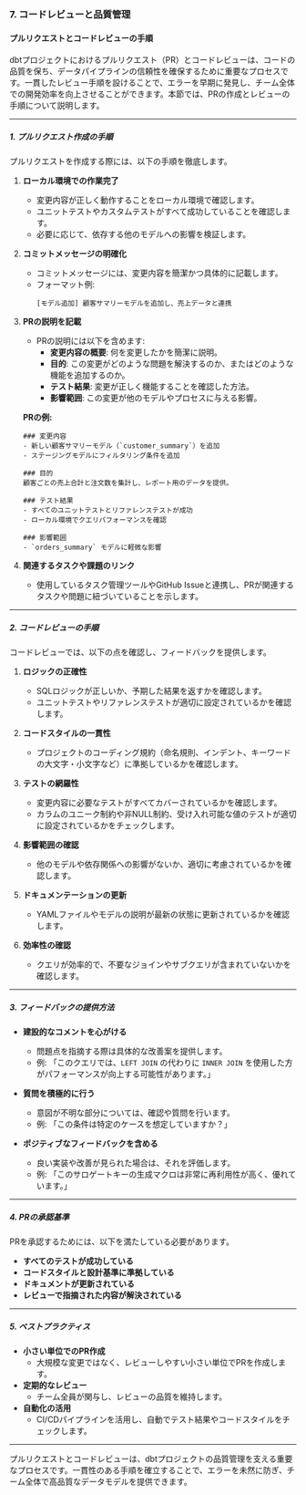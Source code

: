 ### 7. コードレビューと品質管理

#### プルリクエストとコードレビューの手順

dbtプロジェクトにおけるプルリクエスト（PR）とコードレビューは、コードの品質を保ち、データパイプラインの信頼性を確保するために重要なプロセスです。一貫したレビュー手順を設けることで、エラーを早期に発見し、チーム全体での開発効率を向上させることができます。本節では、PRの作成とレビューの手順について説明します。

---

##### 1. **プルリクエスト作成の手順**
プルリクエストを作成する際には、以下の手順を徹底します。

1. **ローカル環境での作業完了**
   - 変更内容が正しく動作することをローカル環境で確認します。
   - ユニットテストやカスタムテストがすべて成功していることを確認します。
   - 必要に応じて、依存する他のモデルへの影響を検証します。

2. **コミットメッセージの明確化**
   - コミットメッセージには、変更内容を簡潔かつ具体的に記載します。
   - フォーマット例:
     ```
     [モデル追加] 顧客サマリーモデルを追加し、売上データと連携
     ```

3. **PRの説明を記載**
   - PRの説明には以下を含めます:
     - **変更内容の概要**: 何を変更したかを簡潔に説明。
     - **目的**: この変更がどのような問題を解決するのか、またはどのような機能を追加するのか。
     - **テスト結果**: 変更が正しく機能することを確認した方法。
     - **影響範囲**: この変更が他のモデルやプロセスに与える影響。

   **PRの例:**
   ```
   ### 変更内容
   - 新しい顧客サマリーモデル（`customer_summary`）を追加
   - ステージングモデルにフィルタリング条件を追加

   ### 目的
   顧客ごとの売上合計と注文数を集計し、レポート用のデータを提供。

   ### テスト結果
   - すべてのユニットテストとリファレンステストが成功
   - ローカル環境でクエリパフォーマンスを確認

   ### 影響範囲
   - `orders_summary` モデルに軽微な影響
   ```

4. **関連するタスクや課題のリンク**
   - 使用しているタスク管理ツールやGitHub Issueと連携し、PRが関連するタスクや問題に紐づいていることを示します。

---

##### 2. **コードレビューの手順**
コードレビューでは、以下の点を確認し、フィードバックを提供します。

1. **ロジックの正確性**
   - SQLロジックが正しいか、予期した結果を返すかを確認します。
   - ユニットテストやリファレンステストが適切に設定されているかを確認します。

2. **コードスタイルの一貫性**
   - プロジェクトのコーディング規約（命名規則、インデント、キーワードの大文字・小文字など）に準拠しているかを確認します。

3. **テストの網羅性**
   - 変更内容に必要なテストがすべてカバーされているかを確認します。
   - カラムのユニーク制約や非NULL制約、受け入れ可能な値のテストが適切に設定されているかをチェックします。

4. **影響範囲の確認**
   - 他のモデルや依存関係への影響がないか、適切に考慮されているかを確認します。

5. **ドキュメンテーションの更新**
   - YAMLファイルやモデルの説明が最新の状態に更新されているかを確認します。

6. **効率性の確認**
   - クエリが効率的で、不要なジョインやサブクエリが含まれていないかを確認します。

---

##### 3. **フィードバックの提供方法**
- **建設的なコメントを心がける**
  - 問題点を指摘する際は具体的な改善案を提供します。
  - 例: 「このクエリでは、`LEFT JOIN` の代わりに `INNER JOIN` を使用した方がパフォーマンスが向上する可能性があります。」

- **質問を積極的に行う**
  - 意図が不明な部分については、確認や質問を行います。
  - 例: 「この条件は特定のケースを想定していますか？」

- **ポジティブなフィードバックを含める**
  - 良い実装や改善が見られた場合は、それを評価します。
  - 例: 「このサロゲートキーの生成マクロは非常に再利用性が高く、優れています。」

---

##### 4. **PRの承認基準**
PRを承認するためには、以下を満たしている必要があります。
- **すべてのテストが成功している**
- **コードスタイルと設計基準に準拠している**
- **ドキュメントが更新されている**
- **レビューで指摘された内容が解決されている**

---

##### 5. **ベストプラクティス**
- **小さい単位でのPR作成**
  - 大規模な変更ではなく、レビューしやすい小さい単位でPRを作成します。
- **定期的なレビュー**
  - チーム全員が関与し、レビューの品質を維持します。
- **自動化の活用**
  - CI/CDパイプラインを活用し、自動でテスト結果やコードスタイルをチェックします。

---

プルリクエストとコードレビューは、dbtプロジェクトの品質管理を支える重要なプロセスです。一貫性のある手順を確立することで、エラーを未然に防ぎ、チーム全体で高品質なデータモデルを提供できます。